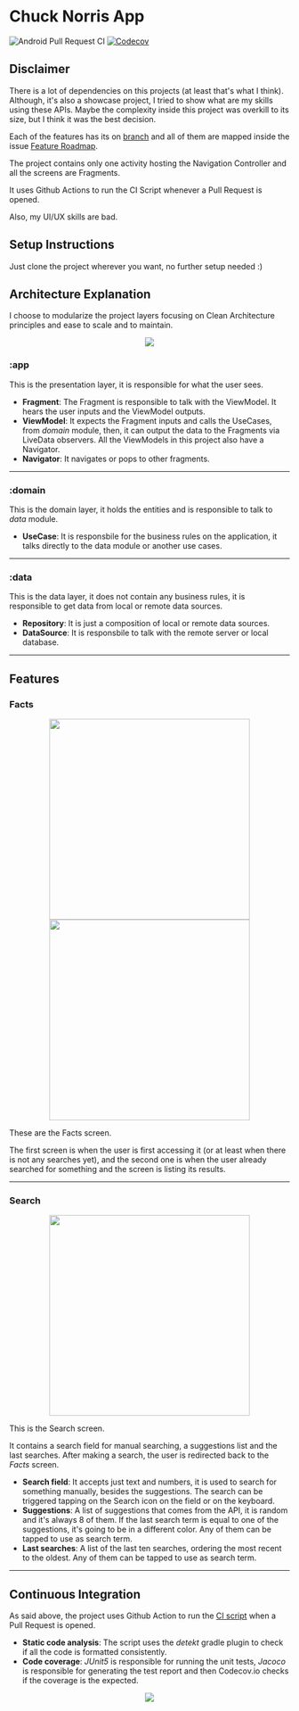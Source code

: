 # Chuck Norris App

![Android Pull Request CI](https://github.com/bfpimentel/chuck-norris-app/workflows/Android%20Pull%20Request%20CI/badge.svg)
[![Codecov](https://codecov.io/github/bfpimentel/chuck-norris-app/coverage.svg?branch=develop)](https://codecov.io/gh/bfpimentel/chuck-norris-app)

## Disclaimer
There is a lot of dependencies on this projects (at least that's what I think).  Although, it's also a showcase project, I tried to show what are my skills using these APIs. Maybe the complexity inside this project was overkill to its size, but I think it was the best decision.

Each of the features has its on [branch](https://github.com/bfpimentel/chuck-norris-app/branches) and all of them are mapped inside the issue [Feature Roadmap](https://github.com/bfpimentel/chuck-norris-app/issues/1).

The project contains only one activity hosting the Navigation Controller and all the screens are Fragments.

It uses Github Actions to run the CI Script whenever a Pull Request is opened.

Also, my UI/UX skills are bad.

## Setup Instructions
Just clone the project wherever you want, no further setup needed :)

## Architecture Explanation
I choose to modularize the project layers focusing on Clean Architecture principles and ease to scale and to maintain.

<p align="middle">
    <img src="./resources/architecture.png">
</p>

### :app
This is the presentation layer, it is responsible for what the user sees.

- **Fragment**: The Fragment is responsible to talk with the ViewModel. It hears the user inputs and the ViewModel outputs. 
- **ViewModel**: It expects the Fragment inputs and calls the UseCases, from *domain* module, then, it can output the data to the Fragments via LiveData observers. All the ViewModels in this project also have a Navigator.
- **Navigator**: It navigates or pops to other fragments.

---
### :domain
This is the domain layer, it holds the entities and is responsible to talk to *data* module.

- **UseCase**: It is responsbile for the business rules on the application, it talks directly to the data module or another use cases.

---
### :data
This is the data layer, it does not contain any business rules, it is responsible to get data from local or remote data sources.

- **Repository**: It is just a composition of local or remote data sources.
- **DataSource**: It is responsbile to talk with the remote server or local database.

---
## Features
### Facts
<p align="middle">
    <img src="./resources/facts-first-access.png" width="360">
    <img src="./resources/facts.png" width="360">
</p>

These are the Facts screen.

The first screen is when the user is first accessing it (or at least when there is not any searches yet), and the second one is when the user already searched for something and the screen is listing its results.

---
### Search
<p align="middle">
    <img src="./resources/search.png" width="360">
</p>

This is the Search screen.

It contains a search field for manual searching, a suggestions list and the last searches. After making a search, the user is redirected back to the *Facts* screen.

- **Search field**: It accepts just text and numbers, it is used to search for something manually, besides the suggestions. The search can be triggered tapping on the Search icon on the field or on the keyboard.
- **Suggestions**: A list of suggestions that comes from the API, it is random and it's always 8 of them. If the last search term is equal to one of the suggestions, it's going to be in a different color. Any of them can be tapped to use as search term.
- **Last searches**: A list of the last ten searches, ordering the most recent to the oldest. Any of them can be tapped to use as search term.

---
## Continuous Integration
As said above, the project uses Github Action to run the [CI script](./.github/workflows/android-pr.yml) when a Pull Request is opened.

- **Static code analysis**: The script uses the *detekt* gradle plugin to check if all the code is formatted consistently.
- **Code coverage**: *JUnit5* is responsible for running the unit tests, *Jacoco* is responsible for generating the test report and then Codecov.io checks if the coverage is the expected.

<p align="middle">
    <a href="https://codecov.io/gh/bfpimentel/chuck-norris-app">
        <img src="https://codecov.io/gh/bfpimentel/chuck-norris-app/branch/develop/graphs/tree.svg">
    </a>
</p>